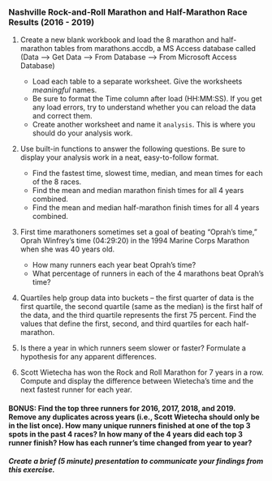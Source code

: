 ### Nashville Rock-and-Roll Marathon and Half-Marathon Race Results (2016 - 2019)

1. Create a new blank workbook and load the 8 marathon and half-marathon tables from marathons.accdb, a MS Access database called (Data --> Get Data --> From Database --> From Microsoft Access Database)
    - Load each table to a separate worksheet. Give the worksheets *_meaningful_* names.
    - Be sure to format the Time column after load (HH:MM:SS). If you get any load errors, try to understand whether you can reload the data and correct them.
    - Create another worksheet and name it `analysis`. This is where you should do your analysis work.

2. Use built-in functions to answer the following questions. Be sure to display your analysis work in a neat, easy-to-follow format.
    - Find the fastest time, slowest time, median, and mean times for each of the 8 races.
    - Find the mean and median marathon finish times for all 4 years combined.
    - Find the mean and median half-marathon finish times for all 4 years combined.

3. First time marathoners sometimes set a goal of beating “Oprah’s time,” Oprah Winfrey’s time (04:29:20) in the 1994 Marine Corps Marathon when she was 40 years old. 
    - How many runners each year beat Oprah’s time? 
    - What percentage of runners in each of the 4 marathons beat Oprah’s time?

4. Quartiles help group data into buckets – the first quarter of data is the first quartile, the second quartile (same as the median) is the first half of the data, and the third quartile represents the first 75 percent. Find the values that define the first, second, and third quartiles for each half-marathon. 

5. Is there a year in which runners seem slower or faster? Formulate a hypothesis for any apparent differences.

6. Scott Wietecha has won the Rock and Roll Marathon for 7 years in a row. Compute and display the difference between Wietecha’s time and the next fastest runner for each year.

#### BONUS: Find the top three runners for 2016, 2017, 2018, and 2019. Remove any duplicates across years (i.e., Scott Wietecha should only be in the list once). How many unique runners finished at one of the top 3 spots in the past 4 races? In how many of the 4 years did each top 3 runner finish? How has each runner’s time changed from year to year?

##### Create a brief (5 minute) presentation to communicate your findings from this exercise.





